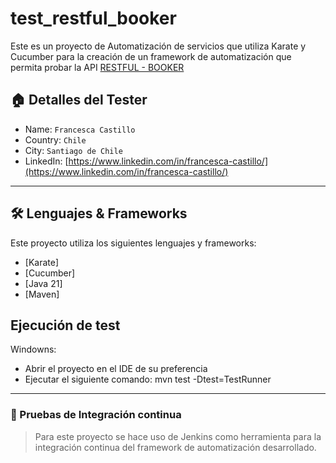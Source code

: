 # test_restful_booker

Este es un proyecto de Automatización de servicios que utiliza Karate y Cucumber
para la creación de un framework de automatización que permita probar la
API [RESTFUL - BOOKER](https://restful-booker.herokuapp.com/apidoc/index.html)


## 🏠 Detalles del Tester

* Name: `Francesca Castillo`
* Country: `Chile`
* City: `Santiago de Chile`
* LinkedIn: [https://www.linkedin.com/in/francesca-castillo/](https://www.linkedin.com/in/francesca-castillo/)

***

## 🛠️ Lenguajes & Frameworks

Este proyecto utiliza los siguientes lenguajes y frameworks:

* [Karate]
* [Cucumber]
* [Java 21]
* [Maven]

## Ejecución de test

Windowns:
* Abrir el proyecto en el IDE de su preferencia
* Ejecutar el siguiente comando: mvn test -Dtest=TestRunner

***

### 🚀 Pruebas de Integración continua

> Para este proyecto se hace uso de Jenkins como herramienta para la integración continua del framework de
automatización desarrollado.



